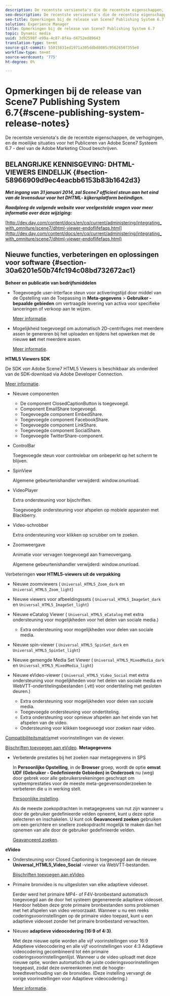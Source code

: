 ```yaml
---
description: De recentste versienota's die de recentste eigenschappen, de verhogingen, en de moeilijke situaties voor het Publiceren van Adobe Scene7 Systeem 6.7 - deel van de Adobe Marketing Cloud beschrijven.
seo-description: De recentste versienota's die de recentste eigenschappen, de verhogingen, en de moeilijke situaties voor het Publiceren van Adobe Scene7 Systeem 6.7 - deel van de Adobe Marketing Cloud beschrijven.
seo-title: Opmerkingen bij de release van Scene7 Publishing System 6.7
solution: Experience Manager
title: Opmerkingen bij de release van Scene7 Publishing System 6.7
topic: Dynamic media
uuid: 3d92598f-e99a-4c87-8f4a-d4752ed89643
translation-type: tm+mt
source-git-commit: 55015831ed1971a305ddbd8085c95626507355e0
workflow-type: tm+mt
source-wordcount: '775'
ht-degree: 0%

---
```



# Opmerkingen bij de release van Scene7 Publishing System 6.7{#scene-publishing-system-release-notes}

De recentste versienota&#39;s die de recentste eigenschappen, de verhogingen, en de moeilijke situaties voor het Publiceren van Adobe Scene7 Systeem 6.7 - deel van de Adobe Marketing Cloud beschrijven.

## BELANGRIJKE KENNISGEVING: DHTML-VIEWERS EINDELIJK {#section-58966909d9ec4eacbb6153b83b1642d3}

***Met ingang van 31 januari 2014, zal Scene7 officieel steun aan het eind van de levensduur voor het DHTML- kijkersplatform beëindigen.***

***Raadpleeg de volgende website voor veelgestelde vragen voor meer informatie over deze wijziging:***

[http://dev.day.com/content/docs/en/cq/current/administering/integrating_with_omniture/scene7/dhtml-viewer-endoflifefaqs.html](http://dev.day.com/content/docs/en/cq/current/administering/integrating_with_omniture/scene7/dhtml-viewer-endoflifefaqs.html)

## Nieuwe functies, verbeteringen en oplossingen voor software {#section-30a6201e50b74fc194c08bd732672ac1}

**Beheer en publicatie van bedrijfsmiddelen**

* Toegevoegde user-interface steun voor activeringstijd door middel van de Opstelling van de Toepassing in **Meta-gegevens** > **Gebruiker - bepaalde gebieden** om vertraagde levering van activa voor specifieke lanceringen of verkoop aan te wijzen.

   [Meer informatie](http://help.adobe.com/en_US/scene7/using/WS08F62297-36A5-4c35-9D4E-5BE38C41D39C.html).

* Mogelijkheid toegevoegd om automatisch 2D-centrifuges met meerdere assen te genereren bij het uploaden en tijdens het opwerken met de nieuwe **set** met meerdere assen.

   [Meer informatie](http://help.adobe.com/en_US/scene7/using/WSf6ef983f54a76485-20cc30b112624e7b244-7fff.html).

**HTML5 Viewers SDK**

De SDK *van* Adobe Scene7 HTML5 Viewers is beschikbaar als onderdeel van de SDK-download via Adobe Developer Connection.

[Meer informatie](http://help.adobe.com/en_US/scene7/using/WSd4272150f67705c11b002eec12fcba4dee6-8000.html).

* Nieuwe componenten

   * De component ClosedCaptionButton is toegevoegd.
   * Component EmailShare toegevoegd.
   * Toegevoegde component EmbedShare.
   * Toegevoegde component FacebookShare.
   * Toegevoegde component LinkShare.
   * Toegevoegde component SocialShare.
   * Toegevoegde TwitterShare-component.

* ControlBar

   Toegevoegde steun voor controlebar om onbeperkt op het scherm te blijven.

* SpinView

   Algemene gebeurtenishandler verwijderd: window.onunload.

* VideoPlayer

   Extra ondersteuning voor bijschriften.

   Toegevoegde ondersteuning voor afspelen op mobiele apparaten met Blackberry.

* Video-schrobber

   Extra ondersteuning voor klikken op scrubber om te zoeken.

* Zoomweergave

   Animatie voor vervagen toegevoegd aan frameovergang.

   Algemene gebeurtenishandler verwijderd: window.onunload.

Verbeteringen **voor HTML5-viewers uit de verpakking**

* Nieuwe zoomviewers ( `Universal_HTML5_Zoom_dark` en `Universal_HTML5_Zoom_light`)
* Nieuwe viewers voor afbeeldingssets ( `Universal_HTML5_ImageSet_dark` en `Universal_HTML5_ImageSet_light`)
* Nieuwe eCatalog Viewer ( `Universal_HTML5_eCatalog` met extra ondersteuning voor mogelijkheden voor het delen van sociale media.)

   * Extra ondersteuning voor mogelijkheden voor delen van sociale media.

* Nieuwe spin-viewer ( `Universal_HTML5_SpinSet_dark` en `Universal_HTML5_SpinSet_light`)

* Nieuwe gemengde Media Set Viewer ( `Universal_HTML5_MixedMedia_dark` en `Universal_HTML5_MixedMedia_light`)
* Nieuwe eVideo-viewer ( `Universal_HTML5_Video_Social` met extra ondersteuning voor mogelijkheden voor het delen van sociale media en WebVTT-ondertitelingsbestanden (.vtt) voor ondertiteling met gesloten deuren.)

   * Extra ondersteuning voor mogelijkheden voor delen van sociale media.
   * Toegevoegde ondersteuning voor ondertiteling.
   * Extra ondersteuning voor opnieuw afspelen aan het einde van het afspelen van de video.
   * Ondersteuning voor klikken toegevoegd voor zoeken naar video.

[Compatibiliteitsmatrix](http://help.adobe.com/en_US/scene7/using/WS6E593DEA-7D81-4cd6-84B0-85E8BB274176.html)met voorinstellingen van de viewer.

[Bijschriften toevoegen aan eVideo](http://help.adobe.com/en_US/scene7/using/WS98ca2e6790647c06-6f6f53e137b959f094-8000.html).
**Metagegevens**

* Verbeterde prestaties bij het zoeken naar metagegevens in SPS

   In **Persoonlijke Opstelling**, in de **Browser** groep, wordt de optie **omvat UDF (Gebruiker - Gedefinieerde Gebieden) in Onderzoek** nu (weg) door gebrek voor alle gebruikersrekeningen geschrapt om systeemprestaties voor de meeste meta-gegevensonderzoeken te verbeteren die u in werking stelt.

   [Persoonlijke instelling](http://help.adobe.com/en_US/scene7/using/WSCAAE9C8A-F172-43a8-B134-6163E7C80218.html).

   Als de meeste zoekopdrachten in metagegevens van nut zijn wanneer u door de gebruiker gedefinieerde velden opneemt, kunt u deze optie selecteren en inschakelen. U kunt ook **Geavanceerd zoeken** gebruiken om een gerichtere en snellere zoekopdracht mogelijk te maken dan het opnemen van alle door de gebruiker gedefinieerde velden.

   [Geavanceerd zoeken](http://help.adobe.com/en_US/scene7/using/WS259993e42159a215-1c6a66df1265272619e-7ff5.html).

**eVideo**

* Ondersteuning voor Closed Captioning is toegevoegd aan de nieuwe **Universal_HTML5_Video_Social** -viewer via WebVTT-bestanden.

   [Bijschriften toevoegen aan eVideo](http://help.stage.adobe.com/en_US/scene7/using/WS98ca2e6790647c06-6f6f53e137b959f094-8000.html).

* Primaire bronvideo is nu uitgesloten van elke adaptieve videoset.

   Eerder werd het primaire MP4- of F4V-bronbestand automatisch toegevoegd aan de door het systeem gegenereerde adaptieve videoset. Hierdoor hebben deze grote primaire bronbestanden soms problemen met het afspelen van video veroorzaakt. Wanneer u nu een reeks coderingsvoorinstellingen op de primaire video toepast, kunt u een adaptieve videoset zonder het primaire bronbestand verwachten.

* Nieuwe **adaptieve videocodering (16:9 of 4:3)**.

   Met deze nieuwe optie worden alle vijf voorinstellingen voor 16:9 Adaptieve videocodering en alle vijf voorinstellingen voor 4:3 Adaptieve videocodering gecombineerd tot één primaire coderingsvoorinstellingenlijst. Wanneer u de video uploadt met deze nieuwe optie, worden automatisch de juiste coderingsvoorinstellingen toegepast, zodat deze overeenkomen met de hoogte-breedteverhouding van de bronvideo. (Deze instelling vervangt de vorige voorinstellingen voor Adaptieve videocodering.)

   [Meer informatie](http://help.stage.adobe.com/en_US/scene7/using/WSE86ACF2B-BD50-4c48-A1D7-9CD4405B62D0.html).

